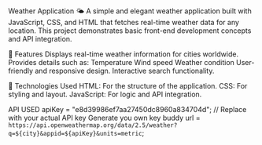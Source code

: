Weather Application 🌤️
A simple and elegant weather application built with JavaScript, CSS, and HTML that fetches real-time weather data for any location. This project demonstrates basic front-end development concepts and API integration.

🌟 Features
Displays real-time weather information for cities worldwide.
Provides details such as:
Temperature
Wind speed
Weather condition
User-friendly and responsive design.
Interactive search functionality.



🚀 Technologies Used
HTML: For the structure of the application.
CSS: For styling and layout.
JavaScript: For logic and API integration.

API USED 
 apiKey = "e8d39986ef7aa27450dc8960a834704d"; // Replace with your actual API key Generate you own key buddy
 url = `https://api.openweathermap.org/data/2.5/weather?q=${city}&appid=${apiKey}&units=metric`;
